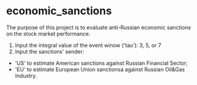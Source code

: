 # economic_sanctions
The purpose of this project is to evaluate anti-Russian economic sanctions on the stock market performance.

1. Input the integral value of the event winow ('tau'): 3, 5, or 7
2. Input the sanctions' sender:
- 'US' to estimate American sanctions against Russian Financial Sector;
- 'EU' to estimate European Union sanctionsa against Russian Oil&Gas Industry.